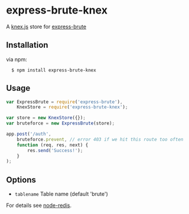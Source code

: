 express-brute-knex
===================
A [knex.js](http://knexjs.org/) store for [express-brute](https://github.com/AdamPflug/express-brute)

Installation
------------
  via npm:

      $ npm install express-brute-knex

Usage
-----
``` js
var ExpressBrute = require('express-brute'),
	KnexStore = require('express-brute-knex');

var store = new KnexStore({});
var bruteforce = new ExpressBrute(store);

app.post('/auth',
	bruteforce.prevent, // error 403 if we hit this route too often
	function (req, res, next) {
		res.send('Success!');
	}
);
```

Options
-------
- `tablename`         Table name (default 'brute')


For details see [node-redis](https://github.com/mranney/node_redis).
